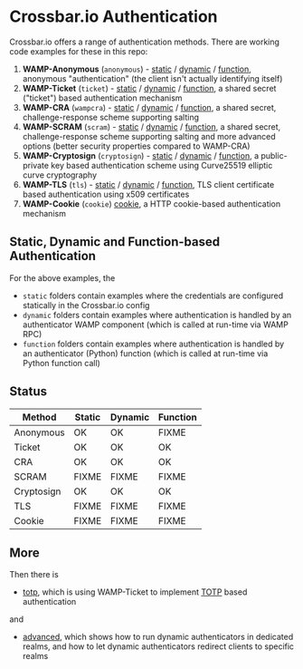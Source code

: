 # Crossbar.io Authentication

Crossbar.io offers a range of authentication methods. There are working code examples for these in this repo:

1. **WAMP-Anonymous** (`anonymous`) - [static](anonymous/static) / [dynamic](anonymous/dynamic) / [function](anonymous/function), anonymous "authentication" (the client isn't actually identifying itself)
2. **WAMP-Ticket** (`ticket`) - [static](ticket/static) / [dynamic](ticket/dynamic) / [function](ticket/function), a shared secret ("ticket") based authentication mechanism
3. **WAMP-CRA** (`wampcra`) - [static](wampcra/static) / [dynamic](wampcra/dynamic) / [function](wampcra/function), a shared secret, challenge-response scheme supporting salting
4. **WAMP-SCRAM** (`scram`) - [static](scram/static) / [dynamic](scram/dynamic) / [function](scram/function), a shared secret, challenge-response scheme supporting salting and more advanced options (better security properties compared to WAMP-CRA)
5. **WAMP-Cryptosign** (`cryptosign`) - [static](cryptosign/static) / [dynamic](cryptosign/dynamic) / [function](cryptosign/function), a public-private key based authentication scheme using Curve25519 elliptic curve cryptography
6. **WAMP-TLS** (`tls`) - [static](tls/static) / [dynamic](tls/dynamic) / [function](tls/function), TLS client certificate based authentication using x509 certificates
7. **WAMP-Cookie** (`cookie`) [cookie](cookie), a HTTP cookie-based authentication mechanism

## Static, Dynamic and Function-based Authentication

For the above examples, the

* `static` folders contain examples where the credentials are configured statically in the Crossbar.io config
* `dynamic` folders contain examples where authentication is handled by an authenticator WAMP component (which is called at run-time via WAMP RPC)
* `function` folders contain examples where authentication is handled by an authenticator (Python) function (which is called at run-time via Python function call)

## Status

Method | Static | Dynamic | Function
-- | -- | -- | --
Anonymous | OK | OK | FIXME
Ticket | OK | OK | OK
CRA | OK | OK | OK
SCRAM | FIXME | FIXME | FIXME
Cryptosign | OK | OK | OK
TLS | FIXME | FIXME | FIXME
Cookie | FIXME | FIXME | FIXME

## More

Then there is

* [totp](ticket/totp), which is using WAMP-Ticket to implement [TOTP](https://en.wikipedia.org/wiki/Time-based_One-time_Password_Algorithm) based authentication

and

* [advanced](advanced), which shows how to run dynamic authenticators in dedicated realms, and how to let dynamic authenticators redirect clients to specific realms

